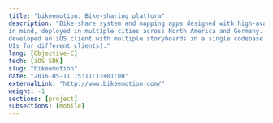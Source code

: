 ```yaml
---
title: "bikeemotion: Bike-sharing platform"
description: "Bike-share system and mapping apps designed with high-availability
in mind, deployed in multiple cities across North America and Germany. I
developed an iOS client with multiple storyboards in a single codebase (distinct
UIs for different clients)."
lang: [Objective-C]
tech: [iOS SDK]
slug: "bikeemotion"
date: "2016-05-11 15:11:13+01:00"
externalLink: "http://www.bikeemotion.com/"
weight: -1
sections: [project]
subsections: [mobile]
---
```

